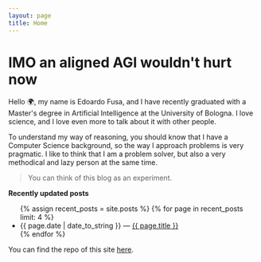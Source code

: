 ```yaml
---
layout: page
title: Home
---
```


# IMO an aligned AGI wouldn't hurt now

Hello 🌍, my name is Edoardo Fusa, and I have recently graduated with a Master's degree in Artificial Intelligence at the
University of Bologna. I love science, and I love even more to talk about it with other people.

To understand my way of reasoning, you should know that I have a Computer Science background, so the way I approach
problems is very pragmatic. I like to think that I am a problem solver, but also a very methodical and lazy person
at the same time.

> You can think of this blog as an experiment.

<strong>Recently updated posts</strong>

<ul>
  {% assign recent_posts = site.posts %}
  {% for page in recent_posts limit: 4 %}
    <li>
      {{ page.date | date_to_string }} — <a class="internal-link" href="{{ site.baseurl }}{{ page.url }}">{{ page.title }}</a>
    </li>
  {% endfor %}
</ul>

You can find the repo of this site [here](https://github.com/Scheggetta/scheggetta.github.io).

<style>
  .wrapper-main-content {
    max-width: 46em;
  }
</style>
